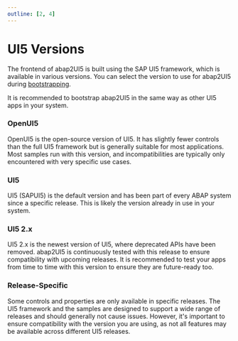 ```yaml
---
outline: [2, 4]
---
```

# UI5 Versions
The frontend of abap2UI5 is built using the SAP UI5 framework, which is available in various versions. You can select the version to use for abap2UI5 during [bootstrapping](/configuration/setup.html#ui5-bootstrapping). 

It is recommended to bootstrap abap2UI5 in the same way as other UI5 apps in your system.

### OpenUI5
OpenUI5 is the open-source version of UI5. It has slightly fewer controls than the full UI5 framework but is generally suitable for most applications. Most samples run with this version, and incompatibilities are typically only encountered with very specific use cases.

### UI5
UI5 (SAPUI5) is the default version and has been part of every ABAP system since a specific release. This is likely the version already in use in your system.

### UI5 2.x
UI5 2.x is the newest version of UI5, where deprecated APIs have been removed. abap2UI5 is continuously tested with this release to ensure compatibility with upcoming releases. It is recommended to test your apps from time to time with this version to ensure they are future-ready too.

### Release-Specific
Some controls and properties are only available in specific releases. The UI5 framework and the samples are designed to support a wide range of releases and should generally not cause issues. However, it's important to ensure compatibility with the version you are using, as not all features may be available across different UI5 releases.
